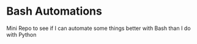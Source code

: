 # Bash Automations
Mini Repo to see if I can automate some things better with Bash than I do with Python
